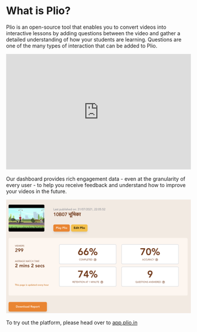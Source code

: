 # What is Plio?

Plio is an open-source tool that enables you to convert videos into interactive lessons by adding questions between the video and gather a detailed understanding of how your students are learning. Questions are one of the many types of interaction that can be added to Plio.

<iframe width="100%" height="315" src="https://www.youtube.com/embed/ONG1J_PkGSE" title="YouTube video player" frameborder="0" allow="accelerometer; autoplay; clipboard-write; encrypted-media; gyroscope; picture-in-picture" allowfullscreen></iframe>

Our dashboard provides rich engagement data - even at the granularity of every user - to help you receive feedback and understand how to improve your videos in the future.

![dashboard_mockup](./what-is-plio/dashboard.png)

To try out the platform, please head over to [app.plio.in](https://app.plio.in)